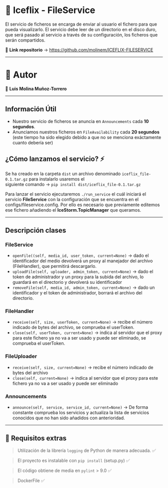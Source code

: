 # 💾 Iceflix - FileService 
El servicio de ficheros se encarga de enviar al usuario el fichero para que pueda visualizarlo. El servicio debe leer de un directorio en el disco duro, que será pasado al servicio a través de su configuración, los ficheros que serán compartidos.

🔹 <b>Link repositorio</b> -> https://github.com/molinem/ICEFLIX-FILESERVICE

***
# 🧩 Autor 
🔸 **Luis Molina Muñoz-Torrero** <br>
***

## Información Útil
- Nuestro servicio de ficheros se anuncia en `Announcements` cada <b>10 segundos</b>.
- Anunciamos nuestros ficheros en `FileAvailability` cada <b>20 segundos</b> (este tiempo ha sido elegido debido a que no se menciona exáctamente cuanto debería ser)

## ¿Cómo lanzamos el servicio? ⚡️
Se ha creado en la carpeta `dist` un archivo denominado `iceflix_file-0.1.tar.gz` para instalarlo usaremos el <br> siguiente comando -> `pip install dist/iceflix_file-0.1.tar.gz` <br>

Para lanzar el servicio ejecutaremos `./run_service` el cuál iniciará el servicio <b>FileService</b> con la configuración que se encuentra en el configs/fileservice.config. Por ello es necesario que previamente editemos ese fichero añadiendo el <b>IceStorm.TopicManager</b> que queramos.
***

## Descripción clases

### FileService
- `openFile((self, media_id, user_token, current=None)` ->  dado el identificador del medio devolverá un proxy al manejador del archivo (FileHandler), que permitirá descargarlo.
- `uploadFile(self, uploader, admin_token, current=None)` -> dado el token de administrador y un proxy para la subida del archivo, lo guardará en el directorio y devolverá su identificador
- `removeFile(self, media_id, admin_token, current=None)` -> dado un identificador y el token de administrador, borrará el archivo del directorio.

### FileHandler
- `receive(self, size, userToken, current=None)` -> recibe el número indicado de bytes del archivo, se comprueba el userToken.
- `close(self, userToken, current=None)` -> indica al servidor que el proxy para este fichero ya no va a ser usado y puede ser eliminado, se comprueba el userToken.

### FileUploader
- `receive(self, size, current=None)` -> recibe el número indicado de bytes del archivo
- `close(self, current=None)` -> indica al servidor que el proxy para este fichero ya no va a ser usado y puede ser eliminado

### Announcements
- `announce(self, service, service_id, current=None)` -> De forma constante comprueba los servicios  y actualiza la lista de servicios conocidos que no han sido añadidos con anterioridad.

***
##  💭 Requisitos extras 

> Utilización de la librería `logging` de Python de manera adecuada. ✅ <br>

> El proyecto es instalable con `pip install` (setup.py) ✅ <br>

> El código obtiene de media en `pylint` > 9.0 ✅ <br>

> DockerFile ✅
